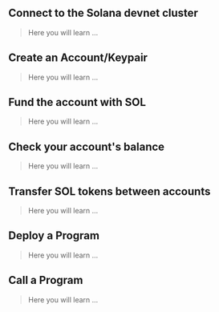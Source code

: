 ## Connect to the Solana devnet cluster
> Here you will learn ...

## Create an Account/Keypair
> Here you will learn ...

## Fund the account with SOL 
> Here you will learn ...

## Check your account's balance 
> Here you will learn ...

## Transfer SOL tokens between accounts
> Here you will learn ...

## Deploy a Program
> Here you will learn ...

## Call a Program
> Here you will learn ...
